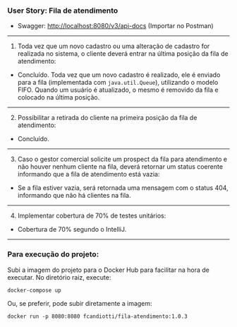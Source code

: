 ### User Story: Fila de atendimento

* Swagger: [http://localhost:8080/v3/api-docs](http://localhost:8080/v3/api-docs) (Importar no Postman)

---

1) Toda vez que um novo cadastro ou uma alteração de cadastro for realizada no sistema, o cliente deverá entrar na última posição da fila de atendimento:
- Concluído. Toda vez que um novo cadastro é realizado, ele é enviado para a fila (implementada com `java.util.Queue`), utilizando o modelo FIFO. Quando um usuário é atualizado, o mesmo é removido da fila e colocado na última posição.

---

2) Possibilitar a retirada do cliente na primeira posição da fila de atendimento:
- Concluído.

---

3) Caso o gestor comercial solicite um prospect da fila para atendimento e não houver nenhum cliente na fila, deverá retornar um status coerente informando que a fila de atendimento está vazia:
- Se a fila estiver vazia, será retornada uma mensagem com o status 404, informando que não há clientes na fila.

---

4) Implementar cobertura de 70% de testes unitários:
- Cobertura de 70% segundo o IntelliJ.

---

### Para execução do projeto:

Subi a imagem do projeto para o Docker Hub para facilitar na hora de executar. No diretório raiz, execute: 
```
docker-compose up
```
Ou, se preferir, pode subir diretamente a imagem:

``` 
docker run -p 8080:8080 fcandiotti/fila-atendimento:1.0.3
```

